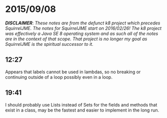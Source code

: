 # 2015/09/08

***DISCLAIMER***: _These notes are from the defunct k8 project which_
_precedes SquirrelJME. The notes for SquirrelJME start on 2016/02/26!_
_The k8 project was effectively a Java SE 8 operating system and as such_
_all of the notes are in the context of that scope. That project is no_
_longer my goal as SquirrelJME is the spiritual successor to it._

## 12:27

Appears that labels cannot be used in lambdas, so no breaking or continuing
outside of a loop possibly even in a loop.

## 19:41

I should probably use Lists instead of Sets for the fields and methods that
exist in a class, may be the fastest and easier to implement in the long run.

